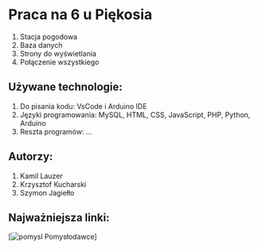 # Praca na 6 u Piękosia 

1. Stacja pogodowa
2. Baza danych
3. Strony do wyświetlania 
4. Połączenie wszystkiego

## Używane technologie:

1. Do pisania kodu: VsCode i Arduino IDE
2. Języki programowania: MySQL, HTML, CSS, JavaScript, PHP, Python, Arduino
3. Reszta programów: ...

## Autorzy:

1. Kamil Lauzer 
2. Krzysztof Kucharski
3. Szymon Jagiełło

## Najważniejsza linki:

[![pomysl] Pomysłodawce]



[pomysl]: https://pornhub.com